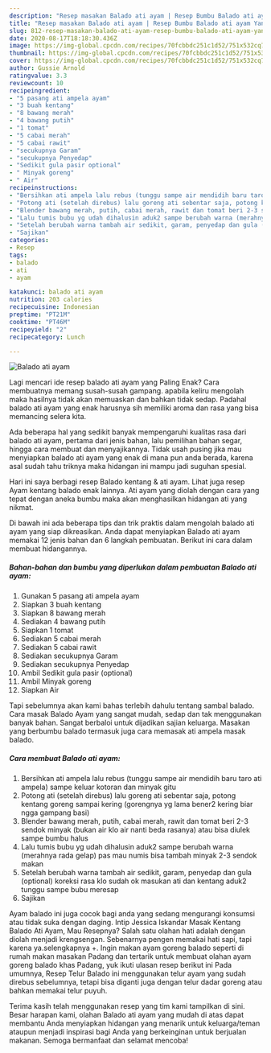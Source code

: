 ```yaml
---
description: "Resep masakan Balado ati ayam | Resep Bumbu Balado ati ayam Yang Enak Banget"
title: "Resep masakan Balado ati ayam | Resep Bumbu Balado ati ayam Yang Enak Banget"
slug: 812-resep-masakan-balado-ati-ayam-resep-bumbu-balado-ati-ayam-yang-enak-banget
date: 2020-08-17T18:18:30.436Z
image: https://img-global.cpcdn.com/recipes/70fcbbdc251c1d52/751x532cq70/balado-ati-ayam-foto-resep-utama.jpg
thumbnail: https://img-global.cpcdn.com/recipes/70fcbbdc251c1d52/751x532cq70/balado-ati-ayam-foto-resep-utama.jpg
cover: https://img-global.cpcdn.com/recipes/70fcbbdc251c1d52/751x532cq70/balado-ati-ayam-foto-resep-utama.jpg
author: Gussie Arnold
ratingvalue: 3.3
reviewcount: 10
recipeingredient:
- "5 pasang ati ampela ayam"
- "3 buah kentang"
- "8 bawang merah"
- "4 bawang putih"
- "1 tomat"
- "5 cabai merah"
- "5 cabai rawit"
- "secukupnya Garam"
- "secukupnya Penyedap"
- "Sedikit gula pasir optional"
- " Minyak goreng"
- " Air"
recipeinstructions:
- "Bersihkan ati ampela lalu rebus (tunggu sampe air mendidih baru taro ati ampela) sampe keluar kotoran dan minyak gitu"
- "Potong ati (setelah direbus) lalu goreng ati sebentar saja, potong kentang goreng sampai kering (gorengnya yg lama bener2 kering biar ngga gampang basi)"
- "Blender bawang merah, putih, cabai merah, rawit dan tomat beri 2-3 sendok minyak (bukan air klo air nanti beda rasanya) atau bisa diulek sampe bumbu halus"
- "Lalu tumis bubu yg udah dihalusin aduk2 sampe berubah warna (merahnya rada gelap) pas mau numis bisa tambah minyak 2-3 sendok makan"
- "Setelah berubah warna tambah air sedikit, garam, penyedap dan gula (optional) koreksi rasa klo sudah ok masukan ati dan kentang aduk2 tunggu sampe bubu meresap"
- "Sajikan"
categories:
- Resep
tags:
- balado
- ati
- ayam

katakunci: balado ati ayam 
nutrition: 203 calories
recipecuisine: Indonesian
preptime: "PT21M"
cooktime: "PT46M"
recipeyield: "2"
recipecategory: Lunch

---
```



![Balado ati ayam](https://img-global.cpcdn.com/recipes/70fcbbdc251c1d52/751x532cq70/balado-ati-ayam-foto-resep-utama.jpg)

Lagi mencari ide resep balado ati ayam yang Paling Enak? Cara membuatnya memang susah-susah gampang. apabila keliru mengolah maka hasilnya tidak akan memuaskan dan bahkan tidak sedap. Padahal balado ati ayam yang enak harusnya sih memiliki aroma dan rasa yang bisa memancing selera kita.

Ada beberapa hal yang sedikit banyak mempengaruhi kualitas rasa dari balado ati ayam, pertama dari jenis bahan, lalu pemilihan bahan segar, hingga cara membuat dan menyajikannya. Tidak usah pusing jika mau menyiapkan balado ati ayam yang enak di mana pun anda berada, karena asal sudah tahu triknya maka hidangan ini mampu jadi suguhan spesial.

Hari ini saya berbagi resep Balado kentang &amp; ati ayam. Lihat juga resep Ayam kentang balado enak lainnya. Ati ayam yang diolah dengan cara yang tepat dengan aneka bumbu maka akan menghasilkan hidangan ati yang nikmat.


Di bawah ini ada beberapa tips dan trik praktis dalam mengolah balado ati ayam yang siap dikreasikan. Anda dapat menyiapkan Balado ati ayam memakai 12 jenis bahan dan 6 langkah pembuatan. Berikut ini cara dalam membuat hidangannya.

<!--inarticleads1-->

##### Bahan-bahan dan bumbu yang diperlukan dalam pembuatan Balado ati ayam:

1. Gunakan 5 pasang ati ampela ayam
1. Siapkan 3 buah kentang
1. Siapkan 8 bawang merah
1. Sediakan 4 bawang putih
1. Siapkan 1 tomat
1. Sediakan 5 cabai merah
1. Sediakan 5 cabai rawit
1. Sediakan secukupnya Garam
1. Sediakan secukupnya Penyedap
1. Ambil Sedikit gula pasir (optional)
1. Ambil  Minyak goreng
1. Siapkan  Air


Tapi sebelumnya akan kami bahas terlebih dahulu tentang sambal balado. Cara masak Balado Ayam yang sangat mudah, sedap dan tak menggunakan banyak bahan. Sangat berbaloi untuk dijadikan sajian keluarga. Masakan yang berbumbu balado termasuk juga cara memasak ati ampela masak balado. 

<!--inarticleads2-->

##### Cara membuat Balado ati ayam:

1. Bersihkan ati ampela lalu rebus (tunggu sampe air mendidih baru taro ati ampela) sampe keluar kotoran dan minyak gitu
1. Potong ati (setelah direbus) lalu goreng ati sebentar saja, potong kentang goreng sampai kering (gorengnya yg lama bener2 kering biar ngga gampang basi)
1. Blender bawang merah, putih, cabai merah, rawit dan tomat beri 2-3 sendok minyak (bukan air klo air nanti beda rasanya) atau bisa diulek sampe bumbu halus
1. Lalu tumis bubu yg udah dihalusin aduk2 sampe berubah warna (merahnya rada gelap) pas mau numis bisa tambah minyak 2-3 sendok makan
1. Setelah berubah warna tambah air sedikit, garam, penyedap dan gula (optional) koreksi rasa klo sudah ok masukan ati dan kentang aduk2 tunggu sampe bubu meresap
1. Sajikan


Ayam balado ini juga cocok bagi anda yang sedang mengurangi konsumsi atau tidak suka dengan daging. Intip Jessica Iskandar Masak Kentang Balado Ati Ayam, Mau Resepnya? Salah satu olahan hati adalah dengan diolah menjadi krengsengan. Sebenarnya pengen memakai hati sapi, tapi karena ya.selengkapnya +. Ingin makan ayam goreng balado seperti di rumah makan masakan Padang dan tertarik untuk membuat olahan ayam goreng balado khas Padang, yuk ikuti ulasan resep berikut ini Pada umumnya, Resep Telur Balado ini menggunakan telur ayam yang sudah direbus sebelumnya, tetapi bisa diganti juga dengan telur dadar goreng atau bahkan memakai telur puyuh. 

Terima kasih telah menggunakan resep yang tim kami tampilkan di sini. Besar harapan kami, olahan Balado ati ayam yang mudah di atas dapat membantu Anda menyiapkan hidangan yang menarik untuk keluarga/teman ataupun menjadi inspirasi bagi Anda yang berkeinginan untuk berjualan makanan. Semoga bermanfaat dan selamat mencoba!
